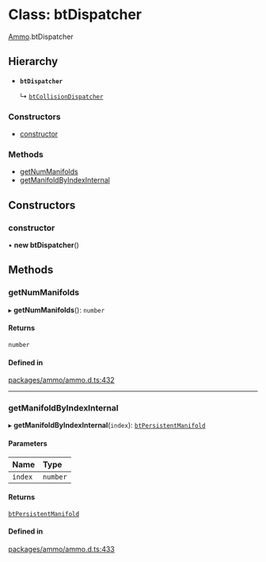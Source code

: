 # Class: btDispatcher

[Ammo](../modules/Ammo.md).btDispatcher

## Hierarchy

- **`btDispatcher`**

  ↳ [`btCollisionDispatcher`](Ammo.btCollisionDispatcher.md)


### Constructors

- [constructor](Ammo.btDispatcher.md#constructor)

### Methods

- [getNumManifolds](Ammo.btDispatcher.md#getnummanifolds)
- [getManifoldByIndexInternal](Ammo.btDispatcher.md#getmanifoldbyindexinternal)

## Constructors

### constructor

• **new btDispatcher**()

## Methods

### getNumManifolds

▸ **getNumManifolds**(): `number`

#### Returns

`number`

#### Defined in

[packages/ammo/ammo.d.ts:432](https://github.com/Orillusion/orillusion/blob/main/packages/ammo/ammo.d.ts#L432)

___

### getManifoldByIndexInternal

▸ **getManifoldByIndexInternal**(`index`): [`btPersistentManifold`](Ammo.btPersistentManifold.md)

#### Parameters

| Name | Type |
| :------ | :------ |
| `index` | `number` |

#### Returns

[`btPersistentManifold`](Ammo.btPersistentManifold.md)

#### Defined in

[packages/ammo/ammo.d.ts:433](https://github.com/Orillusion/orillusion/blob/main/packages/ammo/ammo.d.ts#L433)
